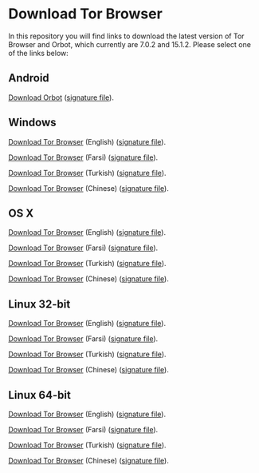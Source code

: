 # Download Tor Browser

In this repository you will find links to download the latest version of
Tor Browser and Orbot, which currently are 7.0.2 and 15.1.2. Please select one of the links below:

## Android
[Download Orbot](https://github.com/TheTorProject/gettorbrowser/releases/download/v15.1.2/Orbot-v15.1.2.apk) ([signature file](https://github.com/TheTorProject/gettorbrowser/releases/download/v15.1.2/Orbot-v15.1.2.apk.asc)).

## Windows
[Download Tor Browser](https://github.com/TheTorProject/gettorbrowser/releases/download/v7.0.2/torbrowser-install-7.0.2_en-US.exe) (English) ([signature file](https://github.com/TheTorProject/gettorbrowser/releases/download/v7.0.2/torbrowser-install-7.0.2_en-US.exe.asc)).

[Download Tor Browser](https://github.com/TheTorProject/gettorbrowser/releases/download/v7.0.2/torbrowser-install-7.0.2_fa.exe) (Farsi) ([signature file](https://github.com/TheTorProject/gettorbrowser/releases/download/v7.0.2/torbrowser-install-7.0.2_fa.exe.asc)).

[Download Tor Browser](https://github.com/TheTorProject/gettorbrowser/releases/download/v7.0.2/torbrowser-install-7.0.2_tr.exe) (Turkish) ([signature file](https://github.com/TheTorProject/gettorbrowser/releases/download/v7.0.2/torbrowser-install-7.0.2_tr.exe.asc)).

[Download Tor Browser](https://github.com/TheTorProject/gettorbrowser/releases/download/v7.0.2/torbrowser-install-7.0.2_zh-CN.exe) (Chinese) ([signature file](https://github.com/TheTorProject/gettorbrowser/releases/download/v7.0.2/torbrowser-install-7.0.2_zh-CN.exe.asc)).

## OS X
[Download Tor Browser](https://github.com/TheTorProject/gettorbrowser/releases/download/v7.0.2/TorBrowser-7.0.2-osx64_en-US.dmg) (English) ([signature file](https://github.com/TheTorProject/gettorbrowser/releases/download/v7.0.2/TorBrowser-7.0.2-osx64_en-US.dmg.asc)).

[Download Tor Browser](https://github.com/TheTorProject/gettorbrowser/releases/download/v7.0.2/TorBrowser-7.0.2-osx64_fa.dmg) (Farsi) ([signature file](https://github.com/TheTorProject/gettorbrowser/releases/download/v7.0.2/TorBrowser-7.0.2-osx64_fa.dmg.asc)).

[Download Tor Browser](https://github.com/TheTorProject/gettorbrowser/releases/download/v7.0.2/TorBrowser-7.0.2-osx64_tr.dmg) (Turkish) ([signature file](https://github.com/TheTorProject/gettorbrowser/releases/download/v7.0.2/TorBrowser-7.0.2-osx64_tr.dmg.asc)).

[Download Tor Browser](https://github.com/TheTorProject/gettorbrowser/releases/download/v7.0.2/TorBrowser-7.0.2-osx64_zh-CN.dmg) (Chinese) ([signature file](https://github.com/TheTorProject/gettorbrowser/releases/download/v7.0.2/TorBrowser-7.0.2-osx64_zh-CN.dmg.asc)).

## Linux 32-bit
[Download Tor Browser](https://github.com/TheTorProject/gettorbrowser/releases/download/v7.0.2/tor-browser-linux32-7.0.2_en-US.tar.xz) (English) ([signature file](https://github.com/TheTorProject/gettorbrowser/releases/download/v7.0.2/tor-browser-linux32-7.0.2_en-US.tar.xz.asc)).

[Download Tor Browser](https://github.com/TheTorProject/gettorbrowser/releases/download/v7.0.2/tor-browser-linux32-7.0.2_fa.tar.xz) (Farsi) ([signature file](https://github.com/TheTorProject/gettorbrowser/releases/download/v7.0.2/tor-browser-linux32-7.0.2_fa.tar.xz.asc)).

[Download Tor Browser](https://github.com/TheTorProject/gettorbrowser/releases/download/v7.0.2/tor-browser-linux32-7.0.2_tr.tar.xz) (Turkish) ([signature file](https://github.com/TheTorProject/gettorbrowser/releases/download/v7.0.2/tor-browser-linux32-7.0.2_tr.tar.xz.asc)).

[Download Tor Browser](https://github.com/TheTorProject/gettorbrowser/releases/download/v7.0.2/tor-browser-linux32-7.0.2_zh-CN.tar.xz) (Chinese) ([signature file](https://github.com/TheTorProject/gettorbrowser/releases/download/v7.0.2/tor-browser-linux32-7.0.2_zh-CN.tar.xz.asc)).

## Linux 64-bit
[Download Tor Browser](
https://github.com/TheTorProject/gettorbrowser/releases/download/v7.0.2/tor-browser-linux64-7.0.2_en-US.tar.xz) (English) ([signature file](https://github.com/TheTorProject/gettorbrowser/releases/download/v7.0.2/tor-browser-linux64-7.0.2_en-US.tar.xz.asc)).

[Download Tor Browser](
https://github.com/TheTorProject/gettorbrowser/releases/download/v7.0.2/tor-browser-linux64-7.0.2_fa.tar.xz) (Farsi) ([signature file](https://github.com/TheTorProject/gettorbrowser/releases/download/v7.0.2/tor-browser-linux64-7.0.2_fa.tar.xz.asc)).

[Download Tor Browser](
https://github.com/TheTorProject/gettorbrowser/releases/download/v7.0.2/tor-browser-linux64-7.0.2_tr.tar.xz) (Turkish) ([signature file](https://github.com/TheTorProject/gettorbrowser/releases/download/v7.0.2/tor-browser-linux64-7.0.2_tr.tar.xz.asc)).

[Download Tor Browser](
https://github.com/TheTorProject/gettorbrowser/releases/download/v7.0.2/tor-browser-linux64-7.0.2_zh-CN.tar.xz) (Chinese) ([signature file](https://github.com/TheTorProject/gettorbrowser/releases/download/v7.0.2/tor-browser-linux64-7.0.2_zh-CN.tar.xz.asc)).

